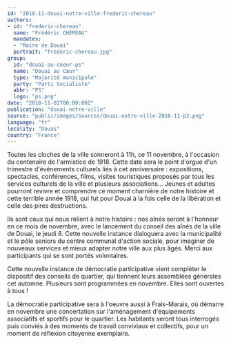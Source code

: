 ```yaml
---
id: "2018-11-douai-notre-ville-frederic-chereau"
authors:
- id: "frederic-chereau"
  name: "Frédéric CHÉREAU"
  mandates: 
  - "Maire de Douai"
  portrait: "frederic-chereau.jpg"
group:
  id: "douai-au-coeur-ps"
  name: "Douai au Cœur"
  type: "Majorité municipale"
  party: "Parti Socialiste"
  abbr: "PS"
  logo: "ps.png"
date: "2018-11-01T00:00:00Z"
publication: "douai-notre-ville"
source: "public/images/sources/douai-notre-ville-2018-11-p2.png"
language: "fr"
locality: "Douai"
country: "France"
---
```


Toutes les cloches de la ville sonneront à 11h, ce 11 novembre, à l'occasion du centenaire de l'armistice de 1918. Cette date sera le point d'orgue d'un trimestre d'événements culturels liés à cet anniversaire : expositions, spectacles, conférences, films, visites touristiques proposés par tous les services culturels de la ville et plusieurs associations... Jeunes et adultes pourront revivre et comprendre ce moment charnière de notre histoire et cette terrible année 1918, qui fut pour Douai à la fois celle de la libération et celle des pires destructions.

Ils sont ceux qui nous relient à notre histoire : nos aînés seront à l'honneur en ce mois de novembre, avec le lancement du conseil des aînés de la ville de Douai, le jeudi 8. Cette nouvelle instance dialoguera avec la municipalité et le pôle seniors du centre communal d'action sociale, pour imaginer de nouveaux services et mieux adapter notre ville aux plus âgés. Merci aux participants qui se sont portés volontaires.

Cette nouvelle instance de démocratie participative vient compléter le dispositif des conseils de quartier, qui tiennent leurs assemblées générales cet automne. Plusieurs sont programmées en novembre. Elles sont ouvertes à tous !

La démocratie participative sera à l'oeuvre aussi à Frais-Marais, où démarre en novembre une concertation sur l'aménagement d'équipements associatifs et sportifs pour le quartier. Les habitants seront tous interrogés puis conviés à des moments de travail conviviaux et collectifs, pour un moment de réflexion citoyenne exemplaire.

